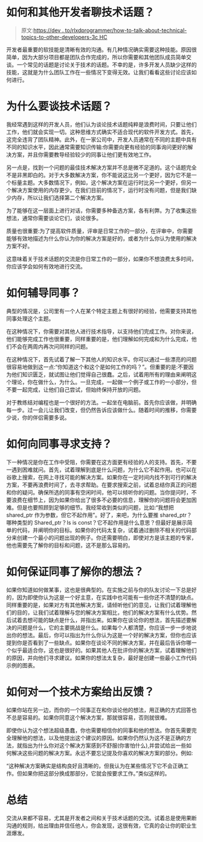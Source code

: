 # 如何和其他开发者聊技术话题？

> 原文:[https://dev . to/rlxdprogrammer/how-to-talk-about-technical-topics-to-other-developers-3c HC](https://dev.to/rlxdprogrammer/how-to-talk-about-technical-topics-to-other-developers-3chc)

开发者最重要的软技能是清晰有效的沟通。有几种情况确实需要这种技能。原因很简单，因为大部分项目都是团队合作完成的，所以你需要和其他团队成员简单交谈。一个常见的话题是讨论关于技术的话题。不幸的是，许多开发人员缺少这样的技能，这就是为什么团队工作在一些情况下变得无效。让我们看看这些讨论应该如何进行。

# [](#why-to-talk-about-technical-topics)为什么要谈技术话题？

我经常遇到这样的开发人员，他们认为谈论技术话题纯粹是浪费时间，只要让他们工作，他们就会实现一切。这种思维方式确实不适合现代的软件开发方式。首先，这完全违背了团队精神。此外，在一家公司中，开发人员通常在不同的主题中具有不同的知识水平，因此通常需要知识传输:你需要向更有经验的同事询问更好的解决方案，并且你需要教导经验较少的同事让他们更有效地工作。

另一点是，找到一个问题的最佳技术解决方案并不总是微不足道的。这个话题完全不是非黑即白的。对于大多数解决方案，你不能说这比另一个更好，因为它不是一个标量主题。大多数情况下，例如，这个解决方案在运行时比另一个更好，但另一个解决方案使用的内存更少。在我们目前的情况下，运行时没有问题，但是我们缺少内存，所以让我们选择第二个解决方案。

为了能够在这一层面上进行对话，你需要多种备选方案，各有利弊。为了收集这些想法，通常你需要谈论它们，谈论很多。

质量也很重要:为了提高软件质量，评审是日常工作的一部分，在评审中，你需要能够有效地描述为什么你认为你的解决方案是好的，或者为什么你认为使用的解决方案不好。

这意味着关于技术话题的交流是你日常工作的一部分，如果你不想浪费太多时间，你应该学会如何有效地进行交流。

# [](#how-to-coach-colleagues)如何辅导同事？

典型的情况是，公司里有一个人在某个特定主题上有很好的经验，他需要支持其他同事处理这个主题。

在这种情况下，你需要对其他人进行技术指导，以支持他们完成工作。对你来说，他们能够完成工作也很重要，同样重要的是，他们理解如何完成和为什么完成，他们不会在两周内再次问同样的问题。

在这种情况下，首先试着了解一下其他人的知识水平。你可以通过一些漂亮的问题很容易地做到这一点:“你知道这个和这个是如何工作的吗？”。但重要的是:不要因为他们知识匮乏，就试图让他们觉得自己很蠢。之后，试着用所有的理由来阐明这个理论，你在做什么，为什么。一旦完成，一起做一个例子或工作的一小部分，但不要一起完成，让他们自己尝试，但始终保持开放的问题。

对于教练结对编程也是一个很好的方法。一起坐在电脑前。首先你应该做，并明确每一步。过一会儿让我们改变，但仍然告诉应该做什么。随着时间的推移，你需要少说，你的伴侣需要多说。

# [](#how-to-ask-colleagues-for-support)如何向同事寻求支持？

下一种情况是你在工作中受阻，你需要在这方面更有经验的人的支持。首先，不要一遇到困难就问。首先，试着理解到底是什么问题，为什么它不起作用。也可以在谷歌上搜索，在网上寻找可能的解决方案。如果你在一定时间内找不到可行的解决方案，不要再浪费时间了，去寻求帮助。在要求搜索之前，试着总结你真正的问题和你的疑问。确保所选的同事有空闲时间，他可以倾听你的问题。当你提问时，不要浪费在细节上，因为如果你给出了很多不必要的信息，理解你的问题将会更加困难。但是也要照顾到足够的细节。我经常收到类似的问题，比如:“我想把 shared_ptr 作为参数，但它不起作用”。好了，来吧，为什么要推 shared_ptr？哪种类型的 Shared_ptr？Is is const？它不起作用是什么意思？但最好是展示简单的代码，并阐明你的目标。如果你的代码太复杂，试着通过删除不相关的代码部分来创建一个最小的问题出现的例子。你还需要明白，即使对方是该主题的专家，他也需要先了解你的目标和问题，这不是那么容易的。

# [](#how-to-ensure-colleagues-about-your-idea)如何保证同事了解你的想法？

如果你知道如何做某事，这也是很典型的。在实施之前与你的队友讨论一下总是好的，因为即使你认为这是一个好主意，在实践中也可能有一些你还不清楚的缺点。同样重要的是，如果对方有其他解决方案，请倾听他们的意见，让我们试着理解他们的目的，让我们试着理解与您的解决方案相比，他们的解决方案有什么优势。然后试着去想可能的缺点是什么，并指出来。如果你在谈论你的想法，首先描述要解决的问题是什么，它的主要挑战是什么。如果每个人都清楚，你应该一步一步地说出你的想法。最后，你可以指出为什么你认为这是一个好的解决方案，但你也应该提到你是否看到了一些缺点。如果你在谈论不同的解决方案，并在最后告诉你哪一个似乎最适合你，这也是很好的。如果其他人在批评你的解决方案，试着理解他们的原因，并向他们寻求建议。如果你的想法太复杂，最好是创建一些最小工作代码示例的图表。

# [](#how-to-give-a-feedback-about-a-technical-solution)如何对一个技术方案给出反馈？

如果你站在另一边，而你的一个同事正在和你谈论他的想法，用正确的方式回答也不总是容易的。如果你同意这个解决方案，那就很容易，否则就很难。

即使你认为这个想法超级愚蠢，你也需要相信你的同事和他的想法。你首先需要完全理解他的想法，以及他提出这个建议的原因。如果你仍然认为这不是正确的方法，就指出为什么你对这个解决方案感到不舒服(你害怕什么),并尝试给出一些如何解决这些问题的解决方案。永远不要忘记提及你喜欢的解决方案的部分。例如:

“这种解决方案确实是结构良好且清晰的，但我认为在某些情况下它不会正确工作。但如果你把这部分换成那部分，它就会按要求工作。”类似这样的。

# [](#summary)总结

交流从来都不容易，尤其是开发者之间和关于技术话题的交流。试着总是使用果断沟通的规则，给出理由并信任他人，你会发现，这很有效，它真的会让你的职业生涯爆发。